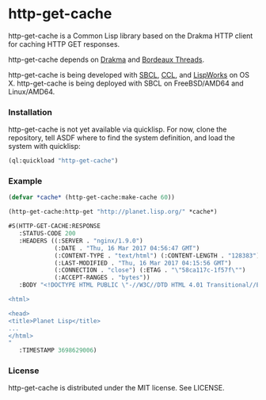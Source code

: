 # http-get-cache

http-get-cache is a Common Lisp library based on the Drakma HTTP
client for caching HTTP GET responses.

http-get-cache depends on [Drakma](http://www.weitz.de/drakma/)
and
[Bordeaux Threads](https://common-lisp.net/project/bordeaux-threads/).

http-get-cache is being developed
with [SBCL](http://sbcl.org/), [CCL](http://ccl.clozure.com/),
and [LispWorks](http://www.lispworks.com/) on OS X.  http-get-cache is
being deployed with SBCL on FreeBSD/AMD64 and Linux/AMD64.


### Installation

http-get-cache is not yet available via quicklisp. For now, clone the
repository, tell ASDF where to find the system definition, and load
the system with quicklisp:

```lisp
(ql:quickload "http-get-cache")
```

### Example

```lisp
(defvar *cache* (http-get-cache:make-cache 60))

(http-get-cache:http-get "http://planet.lisp.org/" *cache*)

#S(HTTP-GET-CACHE:RESPONSE
   :STATUS-CODE 200
   :HEADERS ((:SERVER . "nginx/1.9.0")
             (:DATE . "Thu, 16 Mar 2017 04:56:47 GMT")
             (:CONTENT-TYPE . "text/html") (:CONTENT-LENGTH . "128383")
             (:LAST-MODIFIED . "Thu, 16 Mar 2017 04:15:56 GMT")
             (:CONNECTION . "close") (:ETAG . "\"58ca117c-1f57f\"")
             (:ACCEPT-RANGES . "bytes"))
   :BODY "<!DOCTYPE HTML PUBLIC \"-//W3C//DTD HTML 4.01 Transitional//EN\" \"http://www.w3.org/TR/html4/loose.dtd\">

<html>

<head>
<title>Planet Lisp</title>
...
</html>
"
   :TIMESTAMP 3698629006)

```

### License

http-get-cache is distributed under the MIT license. See LICENSE.
